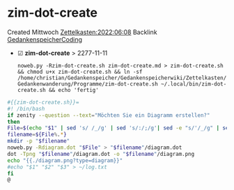 # zim-dot-create
Created Mittwoch [Zettelkasten:2022:06:08]()
Backlink [GedankenspeicherCoding](../GedankenspeicherCoding.md)

* ☑ **zim-dot-create**  >  2277-11-11


  ``noweb.py -Rzim-dot-create.sh zim-dot-create.md > zim-dot-create.sh && chmod u+x zim-dot-create.sh && ln -sf /home/christian/Gedankenspeicher/Gedankenspeicherwiki/Zettelkasten/Gedankenwanderung/Programme/zim-dot-create.sh ~/.local/bin/zim-dot-create.sh && echo 'fertig'``

```bash
#{{zim-dot-create.sh}}=
#! /bin/bash
if zenity --question --text="Möchten Sie ein Diagramm erstellen?"
then 
File=$(echo "$1" | sed 's/ /_/g' | sed 's/:/;/g'| sed -e "s/'/_/g" | sed 's/\"//g')
filename=${File%.*}
mkdir -p "$filename"
noweb.py -Rdiagram.dot "$File" > "$filename"/diagram.dot
dot -Tpng "$filename"/diagram.dot -o "$filename"/diagram.png
echo "{{./diagram.png?type=diagram}}"
#echo "$1" "$2" "$3" > ~/log.txt
fi
@
```


